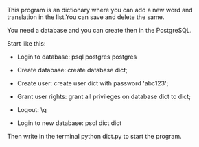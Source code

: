 This program is an dictionary where you can add a new word and translation in the list.You can save and delete the same.

You need a database and you can create then in the PostgreSQL. 

Start like this:
- Login to database: psql postgres postgres
- Create database: create database dict;
- Create user: create user dict with password 'abc123';
- Grant user rights: grant all privileges on database dict to dict;
- Logout: \q

- Login to new database: psql dict dict

Then write in the terminal python dict.py to start the program.